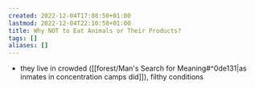 ```yaml
---
created: 2022-12-04T17:08:50+01:00
lastmod: 2022-12-04T22:10:58+01:00
title: Why NOT to Eat Animals or Their Products?
tags: []
aliases: []
---
```

- they live in crowded ([[forest/Man's Search for Meaning#^0de131|as inmates in concentration camps did]]), filthy conditions
